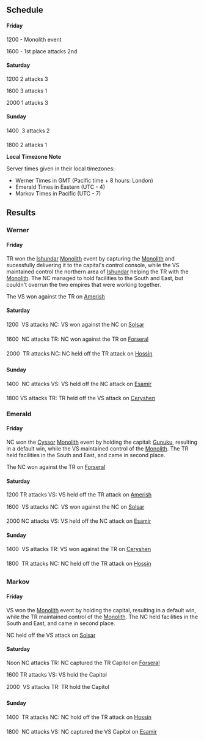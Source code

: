 ## Schedule

#### Friday

1200 - Monolith event

1600 - 1st place attacks 2nd

#### Saturday

1200 2 attacks 3

1600 3 attacks 1

2000 1 attacks 3

#### Sunday

1400  3 attacks 2

1800 2 attacks 1

<b>Local Timezone Note</b>

Server times given in their local timezones:

- Werner Times in GMT (Pacific time + 8 hours: London)
- Emerald Times in Eastern (UTC - 4)
- Markov Times in Pacific (UTC - 7)

## Results

### Werner

#### Friday

TR won the [Ishundar](../../locations/Ishundar.md) [Monolith](../../items/Monolith.md)
event by capturing the [Monolith](../../items/Monolith.md) and sucessfully
delivering it to the capital's control console, while the VS maintained control
the northern area of [Ishundar](../../locations/Ishundar.md) helping the TR with
the [Monolith](../../items/Monolith.md). The NC managed to hold facilities to the
South and East, but couldn't overrun the two empires that were working together.

The VS won against the TR on [Amerish](../../locations/Amerish.md)

#### Saturday

1200  VS attacks NC: VS won against the NC on [Solsar](../../locations/Solsar.md)

1600  NC attacks TR: NC won against the TR on
[Forseral](../../locations/Forseral.md)

2000  TR attacks NC: NC held off the TR attack on
[Hossin](../../locations/Hossin.md)

#### Sunday

1400  NC attacks VS: VS held off the NC attack on
[Esamir](../../locations/Esamir.md)

1800 VS attacks TR: TR held off the VS attack on
[Ceryshen](../../locations/Ceryshen.md)

### Emerald

#### Friday

NC won the [Cyssor](../../locations/Cyssor.md) [Monolith](../../items/Monolith.md)
event by holding the capital: [Gunuku](../../facilities/Gunuku.md), resulting in a
default win, while the VS maintained control of the
[Monolith](../../items/Monolith.md). The TR held facilities in the South and East,
and came in second place.

The NC won against the TR on [Forseral](../../locations/Forseral.md)

#### Saturday

1200 TR attacks VS: VS held off the TR attack on
[Amerish](../../locations/Amerish.md)

1600  VS attacks NC: VS won against the NC on [Solsar](../../locations/Solsar.md)

2000 NC attacks VS: VS held off the NC attack on
[Esamir](../../locations/Esamir.md)

#### Sunday

1400  VS attacks TR: VS won against the TR on
[Ceryshen](../../locations/Ceryshen.md)

1800  TR attacks NC: NC held off the TR attack on
[Hossin](../../locations/Hossin.md)

### Markov

#### Friday

VS won the [Monolith](../../items/Monolith.md) event by holding the capital,
resulting in a default win, while the TR maintained control of the
[Monolith](../../items/Monolith.md). The NC held facilities in the South and East,
and came in second place.

NC held off the VS attack on [Solsar](../../locations/Solsar.md)

#### Saturday

Noon NC attacks TR: NC captured the TR Capitol on
[Forseral](../../locations/Forseral.md)

1600 TR attacks VS: VS hold the Capitol

2000  VS attacks TR: TR hold the Capitol

#### Sunday

1400  TR attacks NC: NC hold off the TR attack on
[Hossin](../../locations/Hossin.md)

1800  NC attacks VS: NC captured the VS Capitol on
[Esamir](../../locations/Esamir.md)
